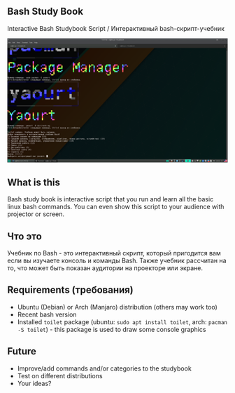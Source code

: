 ## Bash Study Book
Interactive Bash Studybook Script / Интерактивный bash-скрипт-учебник

![screenshot.png](screenshot.png)

## What is this
Bash study book is interactive script that you run and learn all the basic linux bash commands. You can even show this script to your audience with projector or screen.

## Что это
Учебник по Bash - это интерактивный скрипт, который пригодится вам если вы изучаете консоль и команды Bash. Также учебник рассчитан на то, что может быть показан аудитории на проекторе или экране.

## Requirements (требования)
* Ubuntu (Debian) or Arch (Manjaro) distribution (others may work too)
* Recent bash version
* Installed `toilet` package (ubuntu: `sudo apt install toilet`, arch: `pacman -S toilet`) - this package is used to draw some console graphics

## Future
* Improve/add commands and/or categories to the studybook
* Test on different distributions
* Your ideas?
